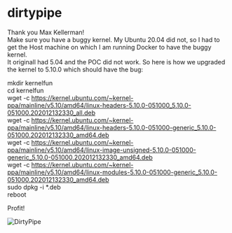 # dirtypipe

Thank you Max Kellerman!  
Make sure you have a buggy kernel.
My Ubuntu 20.04 did not, so I had to get the Host machine on which I am running Docker to have the buggy kernel.  
It originall had 5.04 and the POC did not work. So here is how we upgraded the kernel to 5.10.0 which should have the bug:  

mkdir kernelfun  
cd kernelfun  
wget -c https://kernel.ubuntu.com/~kernel-ppa/mainline/v5.10/amd64/linux-headers-5.10.0-051000_5.10.0-051000.202012132330_all.deb  
wget -c https://kernel.ubuntu.com/~kernel-ppa/mainline/v5.10/amd64/linux-headers-5.10.0-051000-generic_5.10.0-051000.202012132330_amd64.deb  
wget -c https://kernel.ubuntu.com/~kernel-ppa/mainline/v5.10/amd64/linux-image-unsigned-5.10.0-051000-generic_5.10.0-051000.202012132330_amd64.deb  
wget -c https://kernel.ubuntu.com/~kernel-ppa/mainline/v5.10/amd64/linux-modules-5.10.0-051000-generic_5.10.0-051000.202012132330_amd64.deb  
sudo dpkg -i *.deb  
reboot  

Profit!  

![DirtyPipe](https://user-images.githubusercontent.com/4404271/157334089-2122780b-b5c4-4f98-bd5c-bd93b7ce5155.gif)
